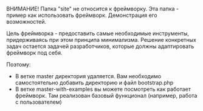 ВНИМАНИЕ! Папка "site" не относится к фреймворку.
Эта папка - пример как использовать фреймворк. Демонстрация его возможностей.

Цель фреймворка - предоставить самые необходимые инструменты, придерживаясь при этом принципа минимализма.
Решение конкретных задач остается задачей разработчиков, которые должны адаптировать фреймворк под себя.

Поэтому:
* В ветке master директория удаляется. Вам необходимо самостоятельно добавить директорию и файл bootstrap.php
* В ветке master-with-examples вы можете посмотреть как работает фреймворк. Там реализован базовый функционал
(например, работа с пользователем)
